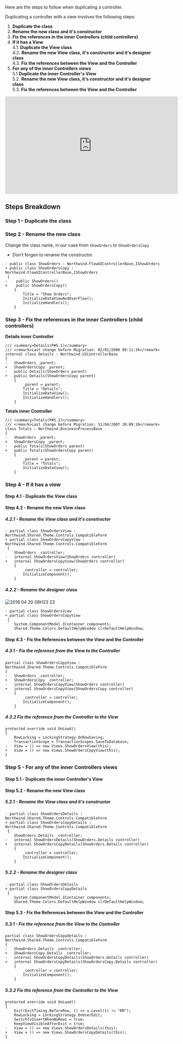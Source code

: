 ﻿Here are the steps to follow when duplicating a controller.

Duplicating a controller with a view involves the following steps:
1. **Duplicate the class**
2. **Rename the new class and it's constructor**
3. **Fix the references in the inner Controllers (child controllers)**
4. **If it has a View**  
4.1. **Duplicate the View class**  
4.2. **Rename the new View class, it's constructor and it's designer class**  
4.3. **Fix the references between the View and the Controller**  
5. **For any of the inner Controllers views**  
5.1 **Duplicate the inner Controller's View**  
5.2. **Rename the new View class, it's constructor and it's designer class**  
5.3. **Fix the references between the View and the Controller**


<iframe width="560" height="315" src="https://www.youtube.com/embed/D3JMAzqfrpk" frameborder="0" allowfullscreen></iframe>


## Steps Breakdown

### Step 1 - Duplicate the class 

### Step 2 - Rename the new class

Change the class name, in our case from `ShowOrders` to `ShowOrdersCopy`

* Don't forgen to rename the constructor.

```csdiff
- public class ShowOrders : Northwind.FlowUIControllerBase,IShowOrders 
+ public class ShowOrdersCopy : Northwind.FlowUIControllerBase,IShowOrders 
 {
-    public ShowOrders()
+    public ShowOrdersCopy()
    {
        Title = "Show Orders";
        InitializeDataViewAndUserFlow();
        InitializeHandlers();
    }
```
### Step 3 - Fix the references in the inner Controllers (child controllers)
**Details inner Controller**
```csdiff
/// <summary>Details(P#5.1)</summary>
/// <remark>Last change before Migration: 02/01/2008 09:11:36</remark>
internal class Details : Northwind.UIControllerBase 
{
-   ShowOrders _parent;
+   ShowOrdersCopy _parent;
-   public Details(ShowOrders parent)
+   public Details(ShowOrdersCopy parent)
    {
        _parent = parent;
        Title = "Details";
        InitializeDataView();
        InitializeHandlers();
    }
```
**Totals inner Controller**
```csdiff
/// <summary>Totals(P#5.2)</summary>
/// <remark>Last change before Migration: 11/04/2007 20:09:10</remark>
class Totals : Northwind.BusinessProcessBase 
{
-   ShowOrders _parent;
+   ShowOrdersCopy _parent;
-   public Totals(ShowOrders parent)
+   public Totals(ShowOrdersCopy parent)
    {
        _parent = parent;
        Title = "Totals";
        InitializeDataView();
    }

```

### Step 4 - If it has a view
#### Step 4.1 - Duplicate the View class
#### Step 4.2 - Rename the new View class 

##### 4.2.1 -  Rename the View class and it's constructor 
```csdiff
- partial class ShowOrdersView : Northwind.Shared.Theme.Controls.CompatibleForm 
+ partial class ShowOrdersCopyView : Northwind.Shared.Theme.Controls.CompatibleForm 
 {
    ShowOrders _controller;
-   internal ShowOrdersView(ShowOrders controller)
+   internal ShowOrdersCopyView(ShowOrders controller)
    {
        _controller = controller;
        InitializeComponent();
    }
```
##### 4.2.2 - Rename the designer class

![2018 04 20 08H23 23](2018-04-20_08h23_23.png)

```csdiff
- partial class ShowOrdersView
+ partial class ShowOrdersCopyView
 {
    System.ComponentModel.IContainer components;
    Shared.Theme.Colors.DefaultHelpWindow clrDefaultHelpWindow;

```

#### Step 4.3 - Fix the References between the View and the Controller
##### 4.3.1 - Fix the reference from the View to the Controller 
```csdiff
partial class ShowOrdersCopyView : Northwind.Shared.Theme.Controls.CompatibleForm 
{
-   ShowOrders _controller;
+   ShowOrdersCopy _controller;
-   internal ShowOrdersCopyView(ShowOrders controller)
+   internal ShowOrdersCopyView(ShowOrdersCopy controller)
    {
        _controller = controller;
        InitializeComponent();
    }
```

##### 4.3.2 Fix the reference from the Controller to the View 
```csdiff
protected override void OnLoad()
{
    RowLocking = LockingStrategy.OnRowSaving;
    TransactionScope = TransactionScopes.SaveToDatabase;
-   View = () => new Views.ShowOrdersView(this);
+   View = () => new Views.ShowOrdersCopyView(this);
}
```

### Step 5 - For any of the inner Controllers views
#### Step 5.1 - Duplicate the inner Controller's View
#### Step 5.2 - Rename the new View class 

##### 5.2.1 -  Rename the View class and it's constructor 
```csdiff
- partial class ShowOrdersDetails : Northwind.Shared.Theme.Controls.CompatibleForm 
+ partial class ShowOrdersCopyDetails : Northwind.Shared.Theme.Controls.CompatibleForm 
 {
    ShowOrders.Details _controller;
-   internal ShowOrdersDetails(ShowOrders.Details controller)
+   internal ShowOrdersCopyDetails(ShowOrders.Details controller)
    {
        _controller = controller;
        InitializeComponent();
    }
```
##### 5.2.2 - Rename the designer class
```csdiff
- partial class ShowOrdersDetails
+ partial class ShowOrdersCopyDetails
 {
    System.ComponentModel.IContainer components;
    Shared.Theme.Colors.DefaultHelpWindow clrDefaultHelpWindow;
```

#### Step 5.3 - Fix the References between the View and the Controller
##### 5.3.1 - Fix the reference from the View to the Controller 
```csdiff
partial class ShowOrdersCopyDetails : Northwind.Shared.Theme.Controls.CompatibleForm 
{
-   ShowOrders.Details _controller;
+   ShowOrdersCopy.Details _controller;
-   internal ShowOrdersCopyDetails(ShowOrders.Details controller)
+   internal ShowOrdersCopyDetails(ShowOrdersCopy.Details controller)
    {
        _controller = controller;
        InitializeComponent();
    }
```

##### 5.3.2 Fix the reference from the Controller to the View 
```csdiff
protected override void OnLoad()
{
    Exit(ExitTiming.BeforeRow, () => u.Level(1) != "RM");
    RowLocking = LockingStrategy.OnUserEdit;
    SwitchToInsertWhenNoRows = true;
    KeepViewVisibleAfterExit = true;
-   View = () => new Views.ShowOrdersDetails(this);
+   View = () => new Views.ShowOrdersCopyDetails(this);
}
```